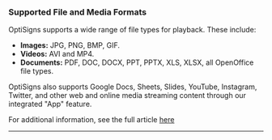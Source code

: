 ### Supported File and Media Formats

OptiSigns supports a wide range of file types for playback. These include:

  * **Images:** JPG, PNG, BMP, GIF.
  * **Videos:** AVI and MP4.
  * **Documents:** PDF, DOC, DOCX, PPT, PPTX, XLS, XLSX, all OpenOffice file types.



OptiSigns also supports Google Docs, Sheets, Slides, YouTube, Instagram, Twitter, and other web and online media streaming content through our integrated "App" feature.

For additional information, see the full article [here](https://support.optisigns.com/hc/en-us/articles/29792081890323)

---
